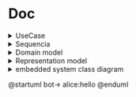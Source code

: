 # Doc

<details>
<summary> UseCase </summary>

login/cadastro

![uncached image](http://www.plantuml.com/plantuml/proxy?cache=no&src=https://raw.githubusercontent.com/TCC-Vertebral-Column-Monitor/doc/main/use-case/login-cadastro.plantuml)

calibragem  

![uncached image](http://www.plantuml.com/plantuml/proxy?cache=no&src=https://raw.githubusercontent.com/TCC-Vertebral-Column-Monitor/doc/main/use-case/calibragem.plantuml)

pareamento

![uncached image](http://www.plantuml.com/plantuml/proxy?cache=no&src=https://github.com/TCC-Vertebral-Column-Monitor/doc/blob/main/use-case/pareamento.plantuml)

adicionar objetivo??

leitura ??


ver historico de objetivos ??


atualizar configurações ??
</details>
<details>
<summary> Sequencia</summary>

cadastro

![uncached image](http://www.plantuml.com/plantuml/proxy?cache=no&src=https://raw.githubusercontent.com/TCC-Vertebral-Column-Monitor/doc/main/sequence/cadastro.plantuml)

cadastro no back-end

![uncached image](http://www.plantuml.com/plantuml/proxy?cache=no&src=https://raw.githubusercontent.com/TCC-Vertebral-Column-Monitor/doc/main/sequence/cadastro-back-end.plantuml)

login

![uncached image](http://www.plantuml.com/plantuml/proxy?cache=no&src=https://raw.githubusercontent.com/TCC-Vertebral-Column-Monitor/doc/main/sequence/login.plantuml)

requisição de token


![uncached image](http://www.plantuml.com/plantuml/proxy?cache=no&src=https://raw.githubusercontent.com/TCC-Vertebral-Column-Monitor/doc/main/sequence/auth.plantuml)
</details>
<details>
  <summary>Domain model</summary>
  
  
 ![uncached image](http://www.plantuml.com/plantuml/proxy?cache=no&src=https://raw.githubusercontent.com/TCC-Vertebral-Column-Monitor/doc/main/domain-model/user.plantuml)
 
 
 </details>

<details>
  <summary>Representation model</summary>
 ![uncached image](http://www.plantuml.com/plantuml/proxy?cache=no&src=)
 </details>

<details>
  <summary>embedded system class diagram</summary>
 ![uncached image](http://www.plantuml.com/plantuml/proxy?cache=no&src=)
 </details>


@startuml
bot-> alice:hello
@enduml
<!-- <details> -->
<!--   <summary> </summary> -->
<!-- </details> -->
<!-- ![uncached image](http://www.plantuml.com/plantuml/proxy?cache=no&src=) -->
